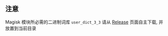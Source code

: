## 注意

Magisk 模块所必需的二进制词库 ```user_dict_3_3``` 请从 [Release](https://github.com/entr0pia/Magisk-Modules-Repo/releases/tag/latest) 页面自主下载, 并放置到当前目录
